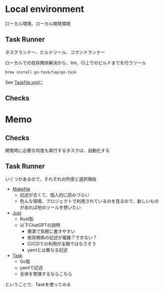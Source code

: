 # Local environment

ローカル環境、ローカル開発環境

## Task Runner

タスクランナー、ビルドツール、コマンドランナー

ローカルでの依存関係解決から、lint、CI上でのビルドまでを行うツール

```bash
brew install go-task/tap/go-task
```

See [Taskfile.yml](../Taskfile.yml)に


## Checks

# Memo

## Checks

開発時に必要な何度も実行するタスクは、自動化する




## Task Runner

いくつかあるので、それぞれの所感と選択理由

- [Makefile](https://makefiletutorial.com/)
  - 記述が古くて、個人的に読みづらい
  - 色んな現場、プロジェクトで利用されているのを見るので、新しいものがあれば他のツールを使いたい
- [Just](https://just.systems/)
  - Rust製
  - 以下ChatGPTの説明
    - 簡潔で気軽に書きやすい
    - 依存関係の記述が複雑？できない？
    - CI/CDでの利用が主眼ではなさそう
    - yamlとは異なる記述
- [Task](https://taskfile.dev/)
  - Go製
  - yamlで記述
  - 全体を管理するならこちら

ということで、Taskを使ってみる
